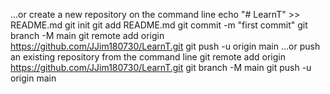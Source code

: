 …or create a new repository on the command line
echo "# LearnT" >> README.md
git init
git add README.md
git commit -m "first commit"
git branch -M main
git remote add origin https://github.com/JJim180730/LearnT.git
git push -u origin main
…or push an existing repository from the command line
git remote add origin https://github.com/JJim180730/LearnT.git
git branch -M main
git push -u origin main
